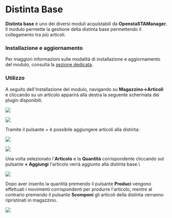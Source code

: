 # Distinta Base

**Distinta base** è uno dei diversi moduli acquistabili da **OpenstaSTAManager.** Il modulo permette la gestione della distinta base permettendo il collegamento tra più articoli.

### Installazione e aggiornamento

Per maggiori informazioni sulle modalità di installazione e aggiornamento del modulo, consulta la [sezione dedicata](installazione-e-aggiornamento.md).

### Utilizzo

A seguito dell'installazione del modulo, navigando su **Magazzino->Articoli** e cliccando su un articolo apparirà alla destra la seguente schermata dei plugin disponibili.

![](https://firebasestorage.googleapis.com/v0/b/gitbook-x-prod.appspot.com/o/spaces%2F-LZJeLg23eVDvrCv74U7-887967055%2Fuploads%2F0r5WwNOWmZRBFsmHmix2%2Ffile.png?alt=media)

![](https://firebasestorage.googleapis.com/v0/b/gitbook-x-prod.appspot.com/o/spaces%2F-LZJeLg23eVDvrCv74U7-887967055%2Fuploads%2F7bFbga6PRla1S7Xn2p9X%2Ffile.png?alt=media)

Tramite il pulsante + è possibile aggiungere articoli alla distinta:

![](https://firebasestorage.googleapis.com/v0/b/gitbook-x-prod.appspot.com/o/spaces%2F-LZJeLg23eVDvrCv74U7-887967055%2Fuploads%2FKVe2BULLYbOnXWr6VGRP%2Ffile.png?alt=media)

![](https://firebasestorage.googleapis.com/v0/b/gitbook-x-prod.appspot.com/o/spaces%2F-LZJeLg23eVDvrCv74U7-887967055%2Fuploads%2FqAMJDYUqucfqD2blmt3I%2Ffile.png?alt=media)

Una volta selezionato l'**Articolo** e la **Quantità** corrispondente cliccando sul pulsante **+ Aggiungi** l'articolo verrà aggiunto alla distinta base.\\

![](https://firebasestorage.googleapis.com/v0/b/gitbook-x-prod.appspot.com/o/spaces%2F-LZJeLg23eVDvrCv74U7-887967055%2Fuploads%2FAUsfEDSpvhObytU9ooi5%2Ffile.png?alt=media)

Dopo aver inserito la quantità premendo il pulsante **Produci** vengono effettuati i movimenti corrispondenti per produrre l'articolo, mentre al contrario premendo il pulsante **Scomponi** gli articoli della distinta verranno ripristinati in magazzino.

![](https://firebasestorage.googleapis.com/v0/b/gitbook-x-prod.appspot.com/o/spaces%2F-LZJeLg23eVDvrCv74U7-887967055%2Fuploads%2FIauNlecCn84JIHNjCNPX%2Ffile.png?alt=media)

